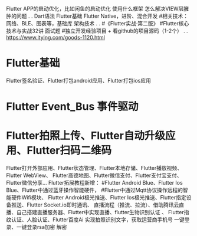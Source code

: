 Flutter APP的启动优化，比如闲鱼的启动优化
使用什么框架
怎么解决VIEW层臃肿的问题
.
.
Dart语法
Flutter基础
Flutter Native，进阶、混合开发
#相关技术：网络、BLE、图表等，基础库
架构技术
.
.
#《Flutter实战·第二版》
#Flutter核心技术与实战32讲
面试题
#独立开发经验项目 + 看github的项目源码（1-2个）
.
.
https://www.itying.com/goods-1120.html
# Flutter基础
Flutter签名验证、Flutter打包android应用、Flutter打包ios应用
# Flutter Event_Bus 事件驱动
# Flutter拍照上传、Flutter自动升级应用、Flutter扫码二维码
Flutter打开外部应用、Flutter状态管理、Flutter本地存储、Flutter播放视频、Flutter WebView、
Flutter高德地图、Flutter微信支付、Flutter支付宝支付、Flutter微信分享...
Flutter拓展教程新增：
#Flutter Android Blue、Flutter Ios Blue、Flutter中通过蓝牙操作智能硬件，
#Flutter中通过Mqtt协议操作远程的智能硬件Wifi模块、
Flutter Android极光推送、Flutter Ios极光推送、Flutter指定设备推送、Flutter Socket.io即时通讯、
直播流程（推流、拉流）、借助腾讯云直播、自己搭建直播服务器、Flutter中实现直播、flutter生物识别认证 、
Flutter指纹认证、人脸认证、Flutter百度Ai 实现拍照识别文字，获取运营商手机号 一键登录、一键登录rsa加密 解密

